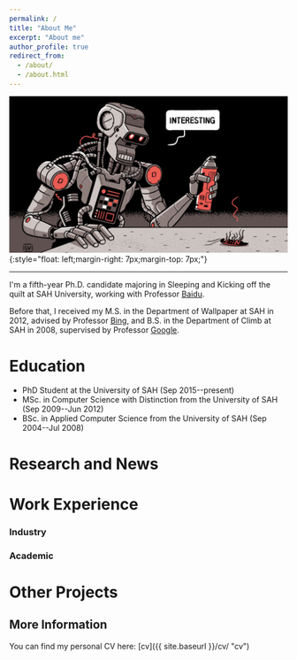 ```yaml
---
permalink: /
title: "About Me"
excerpt: "About me"
author_profile: true
redirect_from: 
  - /about/
  - /about.html
---
```


![Some Title](/images/interesting.jpg){:style="float: left;margin-right: 7px;margin-top: 7px;"}

------
I'm a fifth-year Ph.D. candidate majoring in Sleeping and Kicking off the quilt at SAH University, working with Professor [Baidu](https://www.baidu.com).

Before that, I received my M.S. in the Department of Wallpaper at SAH in 2012, advised by Professor [Bing](https://cn.bing.com), and B.S. in the Department of Climb at SAH in 2008, supervised by Professor [Google](http://www.google.com).

# Education

 * PhD Student at the University of SAH (Sep 2015--present)
 * MSc. in Computer Science with Distinction from the University of SAH (Sep 2009--Jun 2012)
 * BSc. in Applied Computer Science from the University of SAH (Sep 2004--Jul 2008)

# Research and News

# Work Experience

### Industry
<!--
 * Current: Full-time research scientist at **Kicking off the quilt** (Jan 2018--present).
      * Helping develop scalable and robust centimeter-accurate 
        localization methods for self-driving cars.
      * LiDAR-based map localization, visual localization, learning-based
        compression, large-scale machine learning (Apache Spark).
      * Researching the next generation of autonomous vehicle maps. What can we encode in maps that goes beyond
          topology and appearance?
 * Previously, I did a series of software engineering internships in the US
     during my undergrad:
    * Internship: **Twitter** (Summer 2015, San Francisco, CA), Performance Ads
      - Developed Apache Storm and Hadoop data pipelines using Scala.
    * Internship: **Google** (Summer 2014, New York, NY), Data Protection
      - Co-developed a system for performing security-oriented static analysis
        of shell scripts used to run large numbers of cluster jobs.
    * Internship: **Microsoft** (Summer 2013, Redmond, WA), Server and Tools Business
      - Security and reliability analysis of a web service part of the Azure portal.
-->
### Academic
<!--
 * Teaching Assistant: Image Analysis and Understanding (CSC420), University of
     Toronto, Fall 2017.
 * Reviewer: ICRA 2019, IROS 2019
-->

# Other Projects

More Information
------
You can find my personal CV here: [cv]({{ site.baseurl }}/cv/ "cv")
